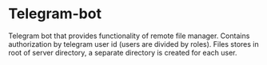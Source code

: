 # Telegram-bot

Telegram bot that provides functionality of remote file manager. Contains authorization by telegram user id (users are divided by roles). Files stores in root of server directory, a separate directory is created for each user.
